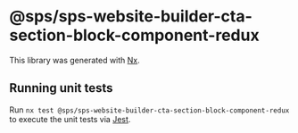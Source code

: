 # @sps/sps-website-builder-cta-section-block-component-redux

This library was generated with [Nx](https://nx.dev).

## Running unit tests

Run `nx test @sps/sps-website-builder-cta-section-block-component-redux` to execute the unit tests via [Jest](https://jestjs.io).
